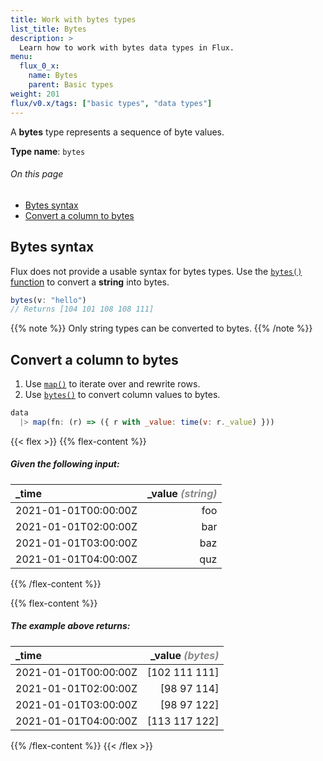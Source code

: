 ```yaml
---
title: Work with bytes types
list_title: Bytes
description: >
  Learn how to work with bytes data types in Flux.
menu:
  flux_0_x:
    name: Bytes
    parent: Basic types
weight: 201
flux/v0.x/tags: ["basic types", "data types"]
---
```


A **bytes** type represents a sequence of byte values.

**Type name**: `bytes`

###### On this page
- [Bytes syntax](#bytes-syntax)
- [Convert a column to bytes](#convert-a-column-to-bytes)

## Bytes syntax
Flux does not provide a usable syntax for bytes types.
Use the [`bytes()` function](/flux/v0.x/stdlib/universe/bytes) to convert a
**string** into bytes.

```js
bytes(v: "hello")
// Returns [104 101 108 108 111]
```

{{% note %}}
Only string types can be converted to bytes.
{{% /note %}}

## Convert a column to bytes

1. Use [`map()`](/flux/v0.x/stdlib/universe/map/) to iterate over and rewrite rows.
2. Use [`bytes()`](/flux/v0.x/stdlib/universe/bytes/) to convert column values to bytes.

```js
data
  |> map(fn: (r) => ({ r with _value: time(v: r._value) }))
```

{{< flex >}}
{{% flex-content %}}
##### Given the following input:
| \_time               | \_value _<span style="opacity:.5">(string)</span>_ |
| :------------------- | -------------------------------------------------: |
| 2021-01-01T00:00:00Z |                                                foo |
| 2021-01-01T02:00:00Z |                                                bar |
| 2021-01-01T03:00:00Z |                                                baz |
| 2021-01-01T04:00:00Z |                                                quz |
{{% /flex-content %}}

{{% flex-content %}}
##### The example above returns:
| \_time               | \_value _<span style="opacity:.5">(bytes)</span>_ |
| :------------------- | -------------------------------------------------: |
| 2021-01-01T00:00:00Z |                                      [102 111 111] |
| 2021-01-01T02:00:00Z |                                        [98 97 114] |
| 2021-01-01T03:00:00Z |                                        [98 97 122] |
| 2021-01-01T04:00:00Z |                                      [113 117 122] |
{{% /flex-content %}}
{{< /flex >}}